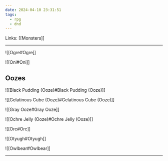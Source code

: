 ```yaml
---
date: 2024-04-10 23:31:51
tags:
  - rpg
  - dnd
---
```

Links: [[Monsters]]

---

![[Ogre#Ogre]]

![[Oni#Oni]]

## Oozes

![[Black Pudding (Ooze)#Black Pudding (Ooze)]]

![[Gelatinous Cube (Ooze)#Gelatinous Cube (Ooze)]]

![[Gray Ooze#Gray Ooze]]

![[Ochre Jelly (Ooze)#Ochre Jelly (Ooze)]]

![[Orc#Orc]]

![[Otyugh#Otyugh]]

![[Owlbear#Owlbear]]

---